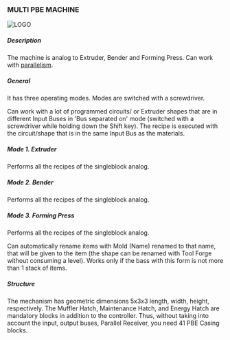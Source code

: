 ### MULTI PBE MACHINE

![LOGO](https://raw.githubusercontent.com/GT-IMPACT/impact-front/main/public/media/gregtech/ParBPE.png)

##### Description

The machine is analog to Extruder, Bender and Forming Press. Can work with [parallelism](#/mechanics#parallelism).

##### General

It has three operating modes. Modes are switched with a screwdriver.

Can work with a lot of programmed circuits/ or Extruder shapes that are in different Input Buses in 'Bus separated on' mode (switched with a screwdriver while holding down the Shift key). The recipe is executed with the circuit/shape that is in the same Input Bus as the materials.

##### Mode 1. Extruder

Performs all the recipes of the singleblock analog.

##### Mode 2. Bender

Performs all the recipes of the singleblock analog.

##### Mode 3. Forming Press

Performs all the recipes of the singleblock analog.

Can automatically rename items with Mold (Name) renamed to that name, that will be given to the item (the shape can be renamed with Tool Forge without consuming a level). Works only if the bass with this form is not more than 1 stack of items.

##### Structure

The mechanism has geometric dimensions 5x3x3 length, width, height, respectively. The Muffler Hatch, Maintenance Hatch, and Energy Hatch are mandatory blocks in addition to the controller. Thus, without taking into account the input, output buses, Parallel Receiver, you need 41 PBE Casing blocks.
